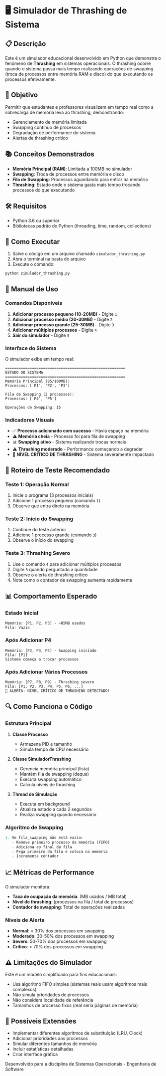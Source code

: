 # 🖥️ Simulador de Thrashing de Sistema

## 📋 Descrição

Este é um simulador educacional desenvolvido em Python que demonstra o fenômeno de **Thrashing** em sistemas operacionais. O thrashing ocorre quando o sistema passa mais tempo realizando operações de swapping (troca de processos entre memória RAM e disco) do que executando os processos efetivamente.

## 🎯 Objetivo

Permitir que estudantes e professores visualizem em tempo real como a sobrecarga de memória leva ao thrashing, demonstrando:
- Gerenciamento de memória limitada
- Swapping contínuo de processos
- Degradação de performance do sistema
- Alertas de thrashing crítico

## 📚 Conceitos Demonstrados

- **Memória Principal (RAM)**: Limitada a 100MB no simulador
- **Swapping**: Troca de processos entre memória e disco
- **Fila de Swapping**: Processos aguardando para entrar na memória
- **Thrashing**: Estado onde o sistema gasta mais tempo trocando processos do que executando

## 🛠️ Requisitos

- Python 3.6 ou superior
- Bibliotecas padrão do Python (threading, time, random, collections)

## 🚀 Como Executar

1. Salve o código em um arquivo chamado `simulador_thrashing.py`
2. Abra o terminal na pasta do arquivo
3. Execute o comando:
```bash
python simulador_thrashing.py
```

## 📖 Manual de Uso

### Comandos Disponíveis

1. **Adicionar processo pequeno (10-20MB)** - Digite `1`
2. **Adicionar processo médio (20-30MB)** - Digite `2`
3. **Adicionar processo grande (25-30MB)** - Digite `3`
4. **Adicionar múltiplos processos** - Digite `4`
5. **Sair do simulador** - Digite `5`

### Interface do Sistema

O simulador exibe em tempo real:
```
======================================================
ESTADO DO SISTEMA
======================================================
Memória Principal (85/100MB):
Processos: ['P1', 'P2', 'P3']

Fila de Swapping (2 processos):
Processos: ['P4', 'P5']

Operações de Swapping: 15
```

### Indicadores Visuais

- ✅ **Processo adicionado com sucesso** - Havia espaço na memória
- ⚠️ **Memória cheia** - Processo foi para fila de swapping
- 📊 **Swapping ativo** - Sistema realizando trocas normais
- ⚠️ **Thrashing moderado** - Performance começando a degradar
- 🚨 **NÍVEL CRÍTICO DE THRASHING** - Sistema severamente impactado

## 🧪 Roteiro de Teste Recomendado

### Teste 1: Operação Normal
1. Inicie o programa (3 processos iniciais)
2. Adicione 1 processo pequeno (comando `1`)
3. Observe que entra direto na memória

### Teste 2: Início do Swapping
1. Continue do teste anterior
2. Adicione 1 processo grande (comando `3`)
3. Observe o início do swapping

### Teste 3: Thrashing Severo
1. Use o comando `4` para adicionar múltiplos processos
2. Digite `5` quando perguntado a quantidade
3. Observe o alerta de thrashing crítico
4. Note como o contador de swapping aumenta rapidamente

## 📊 Comportamento Esperado

### Estado Inicial
```
Memória: [P1, P2, P3] - ~85MB usados
Fila: Vazia
```

### Após Adicionar P4
```
Memória: [P2, P3, P4] - Swapping iniciado
Fila: [P1]
Sistema começa a trocar processos
```

### Após Adicionar Vários Processos
```
Memória: [P7, P8, P9] - Thrashing severo
Fila: [P1, P2, P3, P4, P5, P6, ...]
🚨 ALERTA: NÍVEL CRÍTICO DE THRASHING DETECTADO!
```

## 🔍 Como Funciona o Código

### Estrutura Principal

1. **Classe Processo**
    - Armazena PID e tamanho
    - Simula tempo de CPU necessário

2. **Classe SimuladorThrashing**
    - Gerencia memória principal (lista)
    - Mantém fila de swapping (deque)
    - Executa swapping automático
    - Calcula níveis de thrashing

3. **Thread de Simulação**
    - Executa em background
    - Atualiza estado a cada 2 segundos
    - Realiza swapping quando necessário

### Algoritmo de Swapping

```python
1. Se fila_swapping não está vazia:
   - Remove primeiro processo da memória (FIFO)
   - Adiciona ao final da fila
   - Pega primeiro da fila e coloca na memória
   - Incrementa contador
```

## 📈 Métricas de Performance

O simulador monitora:
- **Taxa de ocupação da memória**: (MB usados / MB total)
- **Nível de thrashing**: (processos na fila / total de processos)
- **Contador de swapping**: Total de operações realizadas

### Níveis de Alerta

- **Normal**: < 30% dos processos em swapping
- **Moderado**: 30-50% dos processos em swapping
- **Severo**: 50-70% dos processos em swapping
- **Crítico**: > 70% dos processos em swapping

## ⚠️ Limitações do Simulador

Este é um modelo simplificado para fins educacionais:
- Usa algoritmo FIFO simples (sistemas reais usam algoritmos mais complexos)
- Não simula prioridades de processos
- Não considera localidade de referência
- Tamanhos de processo fixos (real seria páginas de memória)

## 🔧 Possíveis Extensões

- Implementar diferentes algoritmos de substituição (LRU, Clock)
- Adicionar prioridades aos processos
- Simular diferentes tamanhos de memória
- Incluir estatísticas detalhadas
- Criar interface gráfica

Desenvolvido para a disciplina de Sistemas Operacionais - Engenharia de Software

